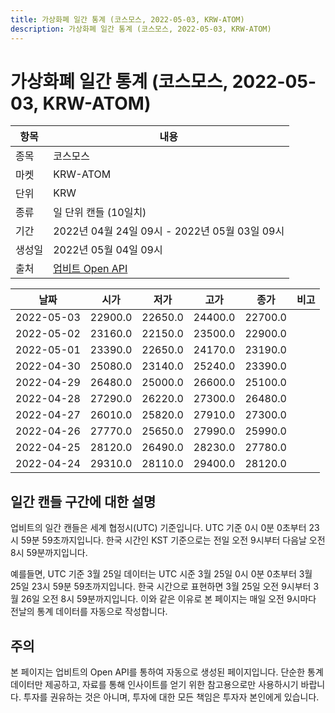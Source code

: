 ```yaml
---
title: 가상화폐 일간 통계 (코스모스, 2022-05-03, KRW-ATOM)
description: 가상화폐 일간 통계 (코스모스, 2022-05-03, KRW-ATOM)
---
```



가상화폐 일간 통계 (코스모스, 2022-05-03, KRW-ATOM)
===

|항목|내용|
|--|--|
|종목|코스모스|
|마켓|KRW-ATOM|
|단위|KRW|
|종류|일 단위 캔들 (10일치)|
|기간|2022년 04월 24일 09시 - 2022년 05월 03일 09시|
|생성일|2022년 05월 04일 09시|
|출처|[업비트 Open API](https://docs.upbit.com)|


|날짜|시가|저가|고가|종가|비고|
|--|--|--|--|--|--|
|2022-05-03|22900.0|22650.0|24400.0|22700.0|    |
|2022-05-02|23160.0|22150.0|23500.0|22900.0|    |
|2022-05-01|23390.0|22650.0|24170.0|23190.0|    |
|2022-04-30|25080.0|23140.0|25240.0|23390.0|    |
|2022-04-29|26480.0|25000.0|26600.0|25100.0|    |
|2022-04-28|27290.0|26220.0|27300.0|26480.0|    |
|2022-04-27|26010.0|25820.0|27910.0|27300.0|    |
|2022-04-26|27770.0|25650.0|27990.0|25990.0|    |
|2022-04-25|28120.0|26490.0|28230.0|27780.0|    |
|2022-04-24|29310.0|28110.0|29400.0|28120.0|    |


일간 캔들 구간에 대한 설명
---


업비트의 일간 캔들은 세계 협정시(UTC) 기준입니다. 
UTC 기준 0시 0분 0초부터 23시 59분 59초까지입니다. 
한국 시간인 KST 기준으로는 전일 오전 9시부터 다음날 오전 8시 59분까지입니다. 


예를들면, UTC 기준 3월 25일 데이터는 UTC 시준 3월 25일 0시 0분 0초부터 3월 25일 23시 59분 59초까지입니다. 
한국 시간으로 표현하면 3월 25일 오전 9시부터 3월 26일 오전 8시 59분까지입니다. 
이와 같은 이유로 본 페이지는 매일 오전 9시마다 전날의 통계 데이터를 자동으로 작성합니다. 


주의
---


본 페이지는 업비트의 Open API를 통하여 자동으로 생성된 페이지입니다. 
단순한 통계 데이터만 제공하고, 자료를 통해 인사이트를 얻기 위한 참고용으로만 사용하시기 바랍니다. 
투자를 권유하는 것은 아니며, 투자에 대한 모든 책임은 투자자 본인에게 있습니다. 
